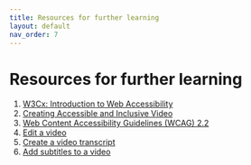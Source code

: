 ```yaml
---
title: Resources for further learning 
layout: default
nav_order: 7
---
```


# Resources for further learning


1. <a href="https://www.edx.org/learn/web-accessibility/the-world-wide-web-consortium-w3c-introduction-to-web-accessibility">W3Cx: Introduction to Web Accessibility</a>
2. <a href="https://www.linkedin.com/learning/creating-accessible-and-inclusive-video">Creating Accessible and Inclusive Video</a>
3. <a href="https://www.w3.org/TR/WCAG22">Web Content Accessibility Guidelines (WCAG) 2.2</a>
5. <a href="https://www.techsmith.com/learn/tutorials/snagit/editing-video">Edit a video</a>
7. <a href="https://clipchamp.com/en/blog/how-to-create-a-video-transcript">Create a video transcript</a>
8. <a href="https://clipchamp.com/en/blog/add-subtitles-videos-benefits-easy-hacks">Add subtitles to a video</a>
